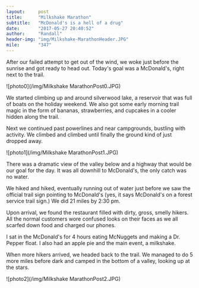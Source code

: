 ```yaml
---
layout:     post
title:      "Milkshake Marathon"
subtitle:   "McDonald's is a hell of a drug"
date:       "2017-05-27 20:40:52"
author:     "Randall"
header-img: "img/Milkshake-MarathonHeader.JPG"
mile:       "347"
---
```

After our failed attempt to get out of the wind, we woke just before the sunrise and got ready to head out. Today's goal was a McDonald's, right next to the trail.

![photo0](/img/Milkshake MarathonPost0.JPG)

We started climbing up and around silverwood lake, a reservoir that was full of boats on the holiday weekend. We also got some early morning trail magic in the form of bananas, strawberries, and cupcakes in a cooler hidden along the trail.

Next we continued past powerlines and near campgrounds, bustling with activity. We climbed and climbed until finally the ground kind of just dropped away.

![photo1](/img/Milkshake MarathonPost1.JPG)

There was a dramatic view of the valley below and a highway that would be our goal for the day. It was all downhill to McDonald's, the only catch was no water.

We hiked and hiked, eventually running out of water just before we saw the official trail sign pointing to McDonald's (yes, it says McDonald's on a forest service trail sign.) We did 21 miles by 2:30 pm.

Upon arrival, we found the restaurant filled with dirty, gross, smelly hikers. All the normal customers wore confused looks on their faces as we all scarfed down food and charged our phones.

I sat in the McDonald's for 4 hours eating McNuggets and making a Dr. Pepper float. I also had an apple pie and the main event, a milkshake.

When more hikers arrived, we headed back to the trail. We managed to do 5 more miles before dark and camped in the bottom of a valley, looking up at the stars. 

![photo2](/img/Milkshake MarathonPost2.JPG)
